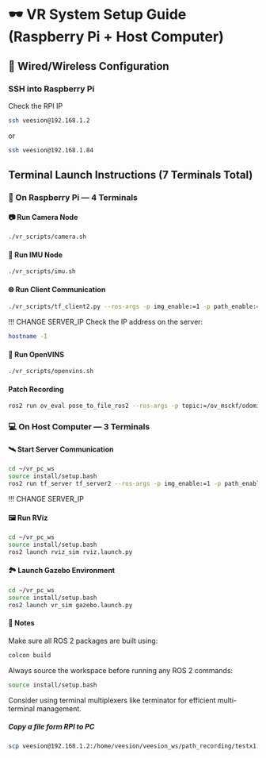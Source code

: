 # 🕶️ VR System Setup Guide (Raspberry Pi + Host Computer)

## 🔌 Wired/Wireless Configuration

### SSH into Raspberry Pi
Check the RPI IP
```sh
ssh veesion@192.168.1.2
```
or 
```sh
ssh veesion@192.168.1.84
```
## Terminal Launch Instructions (7 Terminals Total)
### 🍓 On Raspberry Pi — 4 Terminals
#### 📷 Run Camera Node
```sh
./vr_scripts/camera.sh
```
#### 📡 Run IMU Node
```sh
./vr_scripts/imu.sh
```
#### 🌐 Run Client Communication
```sh
./vr_scripts/tf_client2.py --ros-args -p img_enable:=1 -p path_enable:=0 -p points_enable:=0 -p server_ip:=192.168.  
```
!!! CHANGE SERVER_IP
Check the IP address on the server:
```sh
hostname -I
```
#### 🧠 Run OpenVINS
```sh
./vr_scripts/openvins.sh
```

#### Patch Recording
```sh
ros2 run ov_eval pose_to_file_ros2 --ros-args -p topic:=/ov_msckf/odomimu -p topic_type:=Odometry -p output:=/home/veesion/veesion_ws/path_recording/test1.txt
```
### 💻 On Host Computer — 3 Terminals
#### 🛰️ Start Server Communication
```sh
cd ~/vr_pc_ws
source install/setup.bash
ros2 run tf_server tf_server2 --ros-args -p img_enable:=1 -p path_enable:=0 -p points_enable:=0  -p server_ip:=192.168. 
```
!!! CHANGE SERVER_IP
#### 🖼️ Run RViz
```sh
cd ~/vr_pc_ws
source install/setup.bash
ros2 launch rviz_sim rviz.launch.py
```
#### 🏞️ Launch Gazebo Environment
```sh
cd ~/vr_pc_ws
source install/setup.bash
ros2 launch vr_sim gazebo.launch.py
```
#### 📝 Notes
Make sure all ROS 2 packages are built using:
```sh
colcon build
```
Always source the workspace before running any ROS 2 commands:
```sh
source install/setup.bash
```

Consider using terminal multiplexers like terminator for efficient multi-terminal management.
##### Copy a file form RPI to PC
```sh
scp veesion@192.168.1.2:/home/veesion/veesion_ws/path_recording/testx1.txt ~/Desktop/paths/
```


